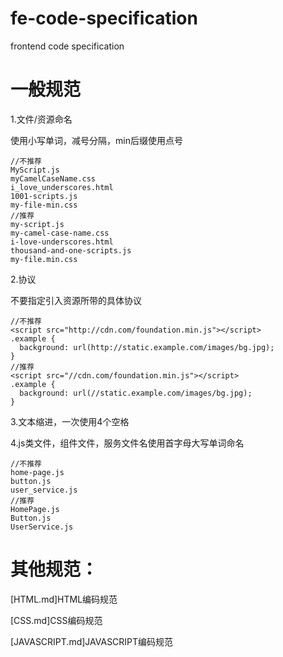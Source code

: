 # fe-code-specification
frontend code specification

# 一般规范

1.文件/资源命名

使用小写单词，减号分隔，min后缀使用点号
```
//不推荐
MyScript.js
myCamelCaseName.css
i_love_underscores.html
1001-scripts.js
my-file-min.css
//推荐
my-script.js
my-camel-case-name.css
i-love-underscores.html
thousand-and-one-scripts.js
my-file.min.css
```

2.协议

不要指定引入资源所带的具体协议
```
//不推荐
<script src="http://cdn.com/foundation.min.js"></script>
.example {
  background: url(http://static.example.com/images/bg.jpg);
}
//推荐
<script src="//cdn.com/foundation.min.js"></script>
.example {
  background: url(//static.example.com/images/bg.jpg);
}
```

3.文本缩进，一次使用4个空格 

4.js类文件，组件文件，服务文件名使用首字母大写单词命名
```
//不推荐
home-page.js
button.js
user_service.js
//推荐
HomePage.js
Button.js
UserService.js
```

# 其他规范：

[HTML.md]HTML编码规范

[CSS.md]CSS编码规范

[JAVASCRIPT.md]JAVASCRIPT编码规范












